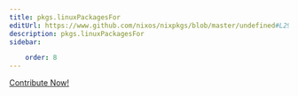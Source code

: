 ```yaml
---
title: pkgs.linuxPackagesFor
editUrl: https://www.github.com/nixos/nixpkgs/blob/master/undefined#L291C17
description: pkgs.linuxPackagesFor
sidebar:

    order: 8
---
```


<a href="https://www.github.com/nixos/nixpkgs/blob/master/undefined#L291C17">Contribute Now!</a>



